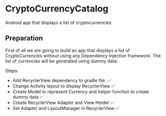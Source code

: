 # CryptoCurrencyCatalog
Android app that displays a list of cryptocurrencies

## Preparation
First of all we are going to build an app that displays a list of CryptoCurrencies without using any Dependency Injection framework. The list of currencies will be generated using dummy data:

Steps:
- Add RecyclerView dependency to gradle file. ✅
- Change Activity layout to display RecyclerView ✅
- Create Model to represent Currency and helper function to create dummy data ✅
- Create RecyclerView Adapter and View Holder ✅
- Set Adapter and LayoutManager in RecyclerView ✅







